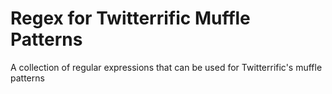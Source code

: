 Regex for Twitterrific Muffle Patterns
==========================

A collection of regular expressions that can be used for Twitterrific's muffle patterns
